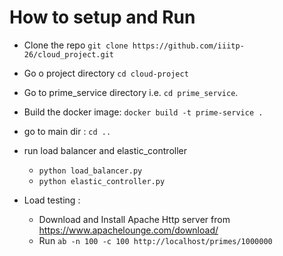 

# How to setup and Run
- Clone the repo `git clone https://github.com/iiitp-26/cloud_project.git`
- Go o project directory `cd cloud-project`
- Go to prime_service directory i.e. `cd prime_service`.
- Build the docker image: `docker build -t prime-service .`
- go to main dir : `cd ..`
- run load balancer and elastic_controller
    - `python load_balancer.py`
    - `python elastic_controller.py`

- Load testing : 
    - Download and Install Apache Http server from https://www.apachelounge.com/download/
    - Run `ab -n 100 -c 100 http://localhost/primes/1000000`